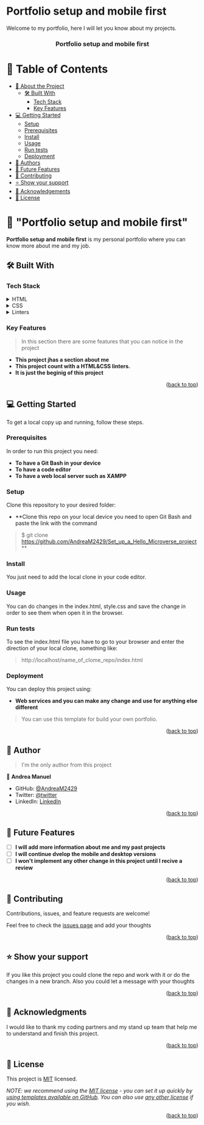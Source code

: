 # Portfolio setup and mobile first
Welcome to my portfolio, here I will let you know about my projects.
<a name="readme-top"></a>

<!--
HOW TO USE:
This is an example of how you may give instructions on setting up your project locally.

Modify this file to match your project and remove sections that don't apply.

REQUIRED SECTIONS:
- Table of Contents
- About the Project
  - Built With
  - Live Demo
- Getting Started
- Authors
- Future Features
- Contributing
- Show your support
- Acknowledgements
- License

OPTIONAL SECTIONS:
- FAQ

After you're finished please remove all the comments and instructions!
-->

<div align="center">
  <h3><b>Portfolio setup and mobile first</b></h3>
</div>

<!-- TABLE OF CONTENTS -->

# 📗 Table of Contents

- [📖 About the Project](#about-project)
  - [🛠 Built With](#built-with)
    - [Tech Stack](#tech-stack)
    - [Key Features](#key-features)
- [💻 Getting Started](#getting-started)
  - [Setup](#setup)
  - [Prerequisites](#prerequisites)
  - [Install](#install)
  - [Usage](#usage)
  - [Run tests](#run-tests)
  - [Deployment](#deployment)
- [👥 Authors](#authors)
- [🔭 Future Features](#future-features)
- [🤝 Contributing](#contributing)
- [⭐️ Show your support](#support)
- [🙏 Acknowledgements](#acknowledgements)
- [📝 License](#license)

<!-- PROJECT DESCRIPTION -->

# 📖 "Portfolio setup and mobile first" <a name="about-project"></a>

**Portfolio setup and mobile first** is my personal portfolio where you can know more about me and my job.

## 🛠 Built With <a name="built-with"></a>

### Tech Stack <a name="tech-stack"></a>

<details>
  <summary>HTML</summary>
  <ul>
    <li>This project use <a href="https://github.com/microverseinc/curriculum-html-css/blob/main/html5.md">HTML</a> tags.</li>
  </ul>
</details>

<details>
  <summary>CSS</summary>
  <ul>
    > Add the mobile and desktop design.
    <li>The <a href="https://github.com/microverseinc/curriculum-html-css/blob/main/html5.md">CSS</a> is used to provide the design in the index document</li>
  </ul>
</details>

<details>
  <summary>Linters</summary>
  <ul>
    <li>The <a href="https://github.com/microverseinc/linters-config">Linters</a> are tools that help us to check and solve the errors in the code</li>
  </ul>
</details>

<!-- Features -->

### Key Features <a name="key-features"></a>

> In this section there are some features that you can notice in the project

- **This project jhas a section about me**
- **This project count with a HTML&CSS linters.**
- **It is just the beginig of this project**

<p align="right">(<a href="#readme-top">back to top</a>)</p>


<!-- GETTING STARTED -->

## 💻 Getting Started <a name="getting-started"></a>

To get a local copy up and running, follow these steps.

### Prerequisites

In order to run this project you need:
- **To have a Git Bash in your device**
- **To have a code editor**
- **To have a web local server such as XAMPP**


### Setup

Clone this repository to your desired folder:
- **Clone this repo on your local device you need to open Git Bash and paste the link with the command 
> $ git clone https://github.com/AndreaM2429/Set_up_a_Hello_Microverse_project**


### Install

You just need to add the local clone in your code editor.


### Usage

You can do changes in the index.html, style.css and save the change in order to see them when open it in the browser.


### Run tests

To see the index.html file you have to go to your browser and enter the direction of your local clone, something like: 
> http://localhost/name_of_clome_repo/index.html


### Deployment

You can deploy this project using:
- **Web services and you can make any change and use for anything else different**
> You can use this template for build your own portfolio.

<p align="right">(<a href="#readme-top">back to top</a>)</p>

<!-- AUTHORS -->

## 👥 Author <a name="authors"></a>

> I'm the only author from this project

👤 **Andrea Manuel**

- GitHub: [@AndreaM2429](https://github.com/AndreaM2429)
- Twitter: [@twitter](https://twitter.com/AndreaManuelOr1)
- LinkedIn: [LinkedIn](https://www.linkedin.com/in/andrea-manuel-2b075026a/)

<p align="right">(<a href="#readme-top">back to top</a>)</p>

<!-- FUTURE FEATURES -->

## 🔭 Future Features <a name="future-features"></a>

- [ ] **I will add more information about me and my past projects**
- [ ] **I will continue dvelop the mobile and desktop versions**
- [ ] **I won't implement any other change in this project until I recive a review**

<p align="right">(<a href="#readme-top">back to top</a>)</p>

<!-- CONTRIBUTING -->

## 🤝 Contributing <a name="contributing"></a>

Contributions, issues, and feature requests are welcome!

Feel free to check the [issues page](../../issues/) and add your thoughts

<p align="right">(<a href="#readme-top">back to top</a>)</p>

<!-- SUPPORT -->

## ⭐️ Show your support <a name="support"></a>

If you like this project you could clone the repo and work with it or do the changes in a new branch. Also you could let a message with your thoughts

<p align="right">(<a href="#readme-top">back to top</a>)</p>

<!-- ACKNOWLEDGEMENTS -->

## 🙏 Acknowledgments <a name="acknowledgements"></a>

I would like to thank my coding partners and my stand up team that help me to understand and finish this project.

<p align="right">(<a href="#readme-top">back to top</a>)</p>


<!-- LICENSE -->

## 📝 License <a name="license"></a>

This project is [MIT](./LICENSE) licensed.

_NOTE: we recommend using the [MIT license](https://choosealicense.com/licenses/mit/) - you can set it up quickly by [using templates available on GitHub](https://docs.github.com/en/communities/setting-up-your-project-for-healthy-contributions/adding-a-license-to-a-repository). You can also use [any other license](https://choosealicense.com/licenses/) if you wish._

<p align="right">(<a href="#readme-top">back to top</a>)</p>
